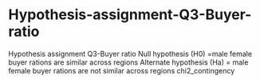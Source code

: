 # Hypothesis-assignment-Q3-Buyer-ratio
Hypothesis assignment Q3-Buyer ratio
Null hypothesis (H0) =male female buyer rations are similar across regions
Alternate hypothesis (Ha) = male female buyer rations are not similar across regions
chi2_contingency
